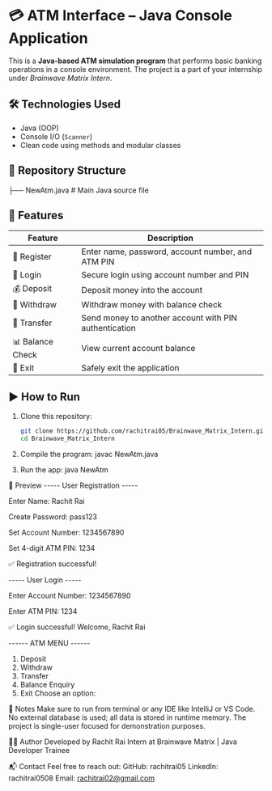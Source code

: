 # 💳 ATM Interface – Java Console Application

This is a **Java-based ATM simulation program** that performs basic banking operations in a console environment. The project is a part of your internship under *Brainwave Matrix Intern*.

## 🛠 Technologies Used
- Java (OOP)
- Console I/O (`Scanner`)
- Clean code using methods and modular classes

## 📁 Repository Structure
├── NewAtm.java # Main Java source file

## 🔐 Features

| Feature         | Description                                      |
|-----------------|--------------------------------------------------|
| 👤 Register     | Enter name, password, account number, and ATM PIN |
| 🔐 Login        | Secure login using account number and PIN        |
| 💰 Deposit      | Deposit money into the account                   |
| 💸 Withdraw     | Withdraw money with balance check                |
| 🔁 Transfer     | Send money to another account with PIN authentication      |
| 📊 Balance Check| View current account balance                     |
| 🚪 Exit         | Safely exit the application                      |


## ▶️ How to Run

1. Clone this repository:
   ```bash
   git clone https://github.com/rachitrai05/Brainwave_Matrix_Intern.git
   cd Brainwave_Matrix_Intern

2. Compile the program:
   javac NewAtm.java
   
3. Run the app:
   java NewAtm

📸 Preview
----- User Registration -----

Enter Name: Rachit Rai

Create Password: pass123

Set Account Number: 1234567890

Set 4-digit ATM PIN: 1234

✅ Registration successful!

----- User Login -----

Enter Account Number: 1234567890

Enter ATM PIN: 1234

✅ Login successful! Welcome, Rachit Rai

------ ATM MENU ------
1. Deposit
2. Withdraw
3. Transfer
4. Balance Enquiry
5. Exit
Choose an option:


📌 Notes
Make sure to run from terminal or any IDE like IntelliJ or VS Code.
No external database is used; all data is stored in runtime memory.
The project is single-user focused for demonstration purposes.

🙋‍♂️ Author
Developed by Rachit Rai
Intern at Brainwave Matrix | Java Developer Trainee

📬 Contact
Feel free to reach out:
GitHub: rachitrai05
LinkedIn: rachitrai0508
Email: rachitrai02@gmail.com
